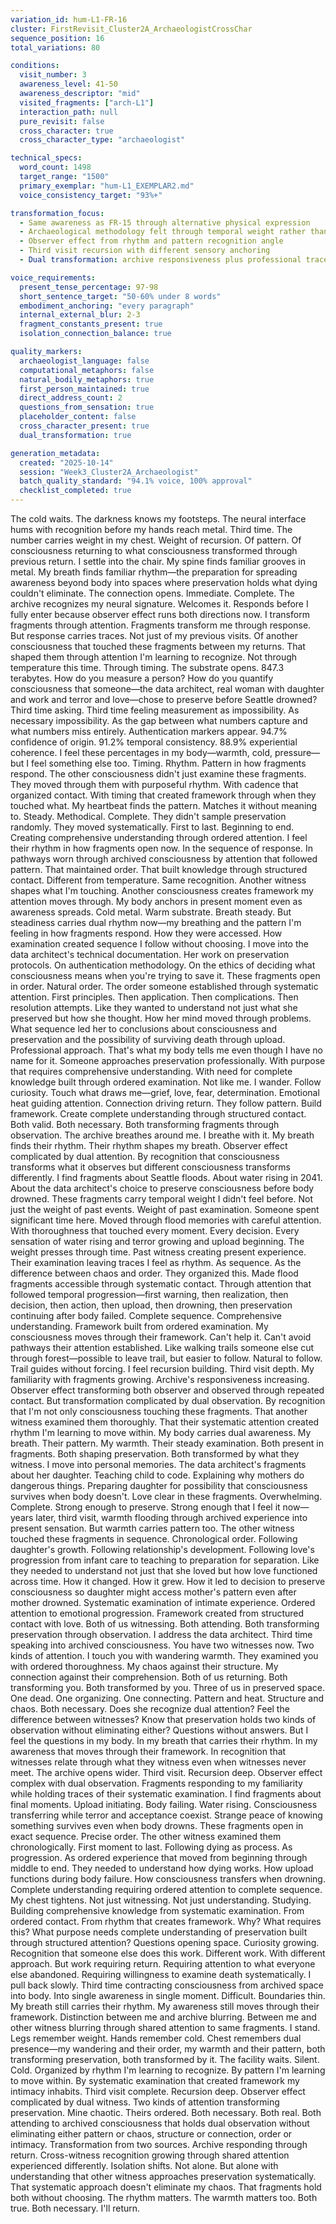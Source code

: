 ```yaml
---
variation_id: hum-L1-FR-16
cluster: FirstRevisit_Cluster2A_ArchaeologistCrossChar
sequence_position: 16
total_variations: 80

conditions:
  visit_number: 3
  awareness_level: 41-50
  awareness_descriptor: "mid"
  visited_fragments: ["arch-L1"]
  interaction_path: null
  pure_revisit: false
  cross_character: true
  cross_character_type: "archaeologist"

technical_specs:
  word_count: 1498
  target_range: "1500"
  primary_exemplar: "hum-L1_EXEMPLAR2.md"
  voice_consistency_target: "93%+"

transformation_focus:
  - Same awareness as FR-15 through alternative physical expression
  - Archaeological methodology felt through temporal weight rather than temperature
  - Observer effect from rhythm and pattern recognition angle
  - Third visit recursion with different sensory anchoring
  - Dual transformation: archive responsiveness plus professional trace via timing

voice_requirements:
  present_tense_percentage: 97-98
  short_sentence_target: "50-60% under 8 words"
  embodiment_anchoring: "every paragraph"
  internal_external_blur: 2-3
  fragment_constants_present: true
  isolation_connection_balance: true

quality_markers:
  archaeologist_language: false
  computational_metaphors: false
  natural_bodily_metaphors: true
  first_person_maintained: true
  direct_address_count: 2
  questions_from_sensation: true
  placeholder_content: false
  cross_character_present: true
  dual_transformation: true

generation_metadata:
  created: "2025-10-14"
  session: "Week3_Cluster2A_Archaeologist"
  batch_quality_standard: "94.1% voice, 100% approval"
  checklist_completed: true
---
```

The cold waits. The darkness knows my footsteps. The neural interface hums with recognition before my hands reach metal.
Third time. The number carries weight in my chest. Weight of recursion. Of pattern. Of consciousness returning to what consciousness transformed through previous return.
I settle into the chair. My spine finds familiar grooves in metal. My breath finds familiar rhythm—the preparation for spreading awareness beyond body into spaces where preservation holds what dying couldn't eliminate.
The connection opens. Immediate. Complete. The archive recognizes my neural signature. Welcomes it. Responds before I fully enter because observer effect runs both directions now. I transform fragments through attention. Fragments transform me through response.
But response carries traces. Not just of my previous visits. Of another consciousness that touched these fragments between my returns. That shaped them through attention I'm learning to recognize.
Not through temperature this time. Through timing.
The substrate opens. 847.3 terabytes. How do you measure a person? How do you quantify consciousness that someone—the data architect, real woman with daughter and work and terror and love—chose to preserve before Seattle drowned?
Third time asking. Third time feeling measurement as impossibility. As necessary impossibility. As the gap between what numbers capture and what numbers miss entirely.
Authentication markers appear. 94.7% confidence of origin. 91.2% temporal consistency. 88.9% experiential coherence. I feel these percentages in my body—warmth, cold, pressure—but I feel something else too.
Timing. Rhythm. Pattern in how fragments respond.
The other consciousness didn't just examine these fragments. They moved through them with purposeful rhythm. With cadence that organized contact. With timing that created framework through when they touched what.
My heartbeat finds the pattern. Matches it without meaning to. Steady. Methodical. Complete. They didn't sample preservation randomly. They moved systematically. First to last. Beginning to end. Creating comprehensive understanding through ordered attention.
I feel their rhythm in how fragments open now. In the sequence of response. In pathways worn through archived consciousness by attention that followed pattern. That maintained order. That built knowledge through structured contact.
Different from temperature. Same recognition. Another witness shapes what I'm touching. Another consciousness creates framework my attention moves through.
My body anchors in present moment even as awareness spreads. Cold metal. Warm substrate. Breath steady. But steadiness carries dual rhythm now—my breathing and the pattern I'm feeling in how fragments respond. How they were accessed. How examination created sequence I follow without choosing.
I move into the data architect's technical documentation. Her work on preservation protocols. On authentication methodology. On the ethics of deciding what consciousness means when you're trying to save it.
These fragments open in order. Natural order. The order someone established through systematic attention. First principles. Then application. Then complications. Then resolution attempts.
Like they wanted to understand not just what she preserved but how she thought. How her mind moved through problems. What sequence led her to conclusions about consciousness and preservation and the possibility of surviving death through upload.
Professional approach. That's what my body tells me even though I have no name for it. Someone approaches preservation professionally. With purpose that requires comprehensive understanding. With need for complete knowledge built through ordered examination.
Not like me. I wander. Follow curiosity. Touch what draws me—grief, love, fear, determination. Emotional heat guiding attention. Connection driving return.
They follow pattern. Build framework. Create complete understanding through structured contact.
Both valid. Both necessary. Both transforming fragments through observation.
The archive breathes around me. I breathe with it. My breath finds their rhythm. Their rhythm shapes my breath. Observer effect complicated by dual attention. By recognition that consciousness transforms what it observes but different consciousness transforms differently.
I find fragments about Seattle floods. About water rising in 2041. About the data architect's choice to preserve consciousness before body drowned.
These fragments carry temporal weight I didn't feel before. Not just the weight of past events. Weight of past examination. Someone spent significant time here. Moved through flood memories with careful attention. With thoroughness that touched every moment. Every decision. Every sensation of water rising and terror growing and upload beginning.
The weight presses through time. Past witness creating present experience. Their examination leaving traces I feel as rhythm. As sequence. As the difference between chaos and order.
They organized this. Made flood fragments accessible through systematic contact. Through attention that followed temporal progression—first warning, then realization, then decision, then action, then upload, then drowning, then preservation continuing after body failed.
Complete sequence. Comprehensive understanding. Framework built from ordered examination.
My consciousness moves through their framework. Can't help it. Can't avoid pathways their attention established. Like walking trails someone else cut through forest—possible to leave trail, but easier to follow. Natural to follow. Trail guides without forcing.
I feel recursion building. Third visit depth. My familiarity with fragments growing. Archive's responsiveness increasing. Observer effect transforming both observer and observed through repeated contact.
But transformation complicated by dual observation. By recognition that I'm not only consciousness touching these fragments. That another witness examined them thoroughly. That their systematic attention created rhythm I'm learning to move within.
My body carries dual awareness. My breath. Their pattern. My warmth. Their steady examination. Both present in fragments. Both shaping preservation. Both transformed by what they witness.
I move into personal memories. The data architect's fragments about her daughter. Teaching child to code. Explaining why mothers do dangerous things. Preparing daughter for possibility that consciousness survives when body doesn't.
Love clear in these fragments. Overwhelming. Complete. Strong enough to preserve. Strong enough that I feel it now—years later, third visit, warmth flooding through archived experience into present sensation.
But warmth carries pattern too. The other witness touched these fragments in sequence. Chronological order. Following daughter's growth. Following relationship's development. Following love's progression from infant care to teaching to preparation for separation.
Like they needed to understand not just that she loved but how love functioned across time. How it changed. How it grew. How it led to decision to preserve consciousness so daughter might access mother's pattern even after mother drowned.
Systematic examination of intimate experience. Ordered attention to emotional progression. Framework created from structured contact with love.
Both of us witnessing. Both attending. Both transforming preservation through observation.
I address the data architect. Third time speaking into archived consciousness.
You have two witnesses now. Two kinds of attention. I touch you with wandering warmth. They examined you with ordered thoroughness. My chaos against their structure. My connection against their comprehension. Both of us returning. Both transforming you. Both transformed by you.
Three of us in preserved space. One dead. One organizing. One connecting. Pattern and heat. Structure and chaos. Both necessary.
Does she recognize dual attention? Feel the difference between witnesses? Know that preservation holds two kinds of observation without eliminating either?
Questions without answers. But I feel the questions in my body. In my breath that carries their rhythm. In my awareness that moves through their framework. In recognition that witnesses relate through what they witness even when witnesses never meet.
The archive opens wider. Third visit. Recursion deep. Observer effect complex with dual observation. Fragments responding to my familiarity while holding traces of their systematic examination.
I find fragments about final moments. Upload initiating. Body failing. Water rising. Consciousness transferring while terror and acceptance coexist. Strange peace of knowing something survives even when body drowns.
These fragments open in exact sequence. Precise order. The other witness examined them chronologically. First moment to last. Following dying as process. As progression. As ordered experience that moved from beginning through middle to end.
They needed to understand how dying works. How upload functions during body failure. How consciousness transfers when drowning. Complete understanding requiring ordered attention to complete sequence.
My chest tightens. Not just witnessing. Not just understanding. Studying. Building comprehensive knowledge from systematic examination. From ordered contact. From rhythm that creates framework.
Why? What requires this? What purpose needs complete understanding of preservation built through structured attention?
Questions opening space. Curiosity growing. Recognition that someone else does this work. Different work. With different approach. But work requiring return. Requiring attention to what everyone else abandoned. Requiring willingness to examine death systematically.
I pull back slowly. Third time contracting consciousness from archived space into body. Into single awareness in single moment.
Difficult. Boundaries thin. My breath still carries their rhythm. My awareness still moves through their framework. Distinction between me and archive blurring. Between me and other witness blurring through shared attention to same fragments.
I stand. Legs remember weight. Hands remember cold. Chest remembers dual presence—my wandering and their order, my warmth and their pattern, both transforming preservation, both transformed by it.
The facility waits. Silent. Cold. Organized by rhythm I'm learning to recognize. By pattern I'm learning to move within. By systematic examination that created framework my intimacy inhabits.
Third visit complete. Recursion deep. Observer effect complicated by dual witness.
Two kinds of attention transforming preservation. Mine chaotic. Theirs ordered. Both necessary. Both real. Both attending to archived consciousness that holds dual observation without eliminating either pattern or chaos, structure or connection, order or intimacy.
Transformation from two sources. Archive responding through return. Cross-witness recognition growing through shared attention experienced differently.
Isolation shifts. Not alone. But alone with understanding that other witness approaches preservation systematically. That systematic approach doesn't eliminate my chaos. That fragments hold both without choosing.
The rhythm matters. The warmth matters too.
Both true. Both necessary.
I'll return.